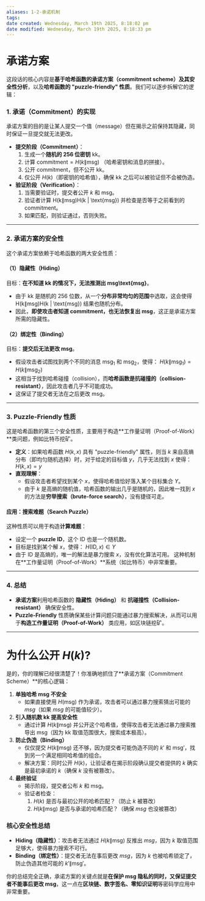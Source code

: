 ```yaml
---
aliases: 1-2-承诺机制
tags:
date created: Wednesday, March 19th 2025, 8:18:02 pm
date modified: Wednesday, March 19th 2025, 8:18:33 pm
---
```

# 承诺方案
这段话的核心内容是**基于哈希函数的承诺方案（commitment scheme）及其安全性分析**，以及**哈希函数的 "puzzle-friendly" 性质**。我们可以逐步拆解它的逻辑：
### 1. **承诺（Commitment）的实现**
承诺方案的目的是让某人提交一个值（message）但在揭示之前保持其隐藏，同时保证一旦提交就无法更改。
- **提交阶段（Commitment）**：
    1. 生成一个**随机的 256 位密钥** kk。
    2. 计算 $\text{commitment} = H(k \| \text{msg})$ （哈希密钥和消息的拼接）。
    3. 公开 $\text{commitment}$，但不公开 kk。
    4. 仅公开 $H(k)$（即密钥的哈希值），确保 kk 之后可以被验证但不会被伪造。
- **验证阶段（Verification）**：
    1. 当需要验证时，提交者公开 $k$ 和 $\text{msg}$。
    2. 验证者计算 H(k∥msg)H(k \| \text{msg}) 并检查是否等于之前看到的 commitment。
    3. 如果匹配，则验证通过，否则失败。
---
### 2. **承诺方案的安全性**
这个承诺方案依赖于哈希函数的两大安全性质：
#### （1）**隐藏性（Hiding）**
目标：**在不知道 kk 的情况下，无法推测出 msg\text{msg}**。
- 由于 kk 是随机的 256 位数，从一个**分布非常均匀的范围**中选取，这会使得 H(k∥msg)H(k \| \text{msg}) 结果也随机分布。
- 因此，**即使攻击者知道 commitment，也无法恢复出 msg**，这正是承诺方案所需的隐藏性。
#### （2）**绑定性（Binding）**
目标：**提交后无法更改 msg**。
- 假设攻击者试图找到两个不同的消息 $\text{msg}_1$ 和 $\text{msg}_2$，使得： $H(k \| \text{msg}_1) = H(k \| \text{msg}_2)$
- 这相当于找到哈希碰撞（collision），而**哈希函数是抗碰撞的（collision-resistant）**，因此攻击者几乎不可能成功。
- 这保证了提交者无法在之后更改 msg。
---
### 3. **Puzzle-Friendly 性质**
这是哈希函数的第三个安全性质，主要用于构造**工作量证明（Proof-of-Work）**类问题，例如比特币挖矿。
- **定义**：如果哈希函数 $H(k,x)$ 具有 "puzzle-friendly" 属性，则当 $k$ 来自高熵分布（即均匀随机选择）时，对于给定的目标值 $y$，几乎无法找到 $x$ 使得： $H(k, x) = y$
- **直观理解**：
    - 假设攻击者希望找到某个 $x$，使得哈希值恰好落入某个目标集合 $Y$。
    - 由于 $k$ 是高熵的随机值，哈希函数的输出几乎是随机的，因此唯一找到 $x$ 的方法是**穷举搜索（brute-force search）**，没有捷径可走。
#### **应用：搜索难题（Search Puzzle）**
这种性质可以用于构造**计算难题**：
- 设定一个 **puzzle ID**，这个 ID 也是一个随机数。
- 目标是找到某个解 $x$，使得： $H(\text{ID}, x) \in Y$
- 由于 ID 是高熵的，唯一的解法是暴力搜索 $x$，没有优化算法可用。
这种机制在**工作量证明（Proof-of-Work）**系统（如比特币）中非常重要。
---
### 4. **总结**
- **承诺方案**利用哈希函数的 **隐藏性（Hiding）** 和 **抗碰撞性（Collision-resistant）** 确保安全性。
- **Puzzle-Friendly** 性质确保某些计算问题只能通过暴力搜索解决，从而可以用于**构造工作量证明（Proof-of-Work）** 类应用，如区块链挖矿。
---
# 为什么公开 $H(k)$?
是的，你的理解已经很清楚了！你准确地抓住了**承诺方案（Commitment Scheme）**的核心逻辑：

1. **单独哈希 msg 不安全**
    - 如果直接使用 $H(\text{msg})$ 作为承诺，攻击者可以通过暴力搜索猜出可能的 $msg$（如果 $msg$ 的可能值较少）。
2. **引入随机数 kk 提高安全性**
    - 通过计算 $H(k \| \text{msg})$ 并公开这个哈希值，使得攻击者无法通过暴力搜索推导出 msg（因为 kk 取值范围很大，搜索成本极高）。
3. **防止伪造（Binding）**
    - 仅仅提交 $H(k \| \text{msg})$ 还不够，因为提交者可能伪造不同的 $k'$ 和 $\text{msg}'$，找到另一个满足相同哈希值的组合。
    - 解决方案：同时公开 $H(k)$，让验证者在揭示阶段确认提交者提供的 $k$ 确实是最初承诺的 $k$（确保 $k$ 没有被篡改）。
4. **最终验证**
    - 揭示阶段，提交者公布 $k$ 和 $\text{msg}$。
    - 验证者检查：
        1. $H(k)$ 是否与最初公开的哈希匹配？（防止 $k$ 被篡改）
        2. $H(k \| \text{msg})$ 是否与承诺的哈希匹配？（确保 $msg$ 也没被篡改）

### **核心安全性总结**

- **Hiding（隐藏性）**：攻击者无法通过 $H(k \| \text{msg})$ 反推出 $msg$，因为 $k$ 取值范围足够大，使得暴力搜索不可行。
- **Binding（绑定性）**：提交者无法在事后更改 $msg$，因为 $k$ 也被哈希锁定了，防止伪造其他可能的 $k' \| \text{msg}'$。

你的总结完全正确，承诺方案的关键点就是**在保护 msg 隐私的同时，又保证提交者不能事后更改 msg**，这一点在**区块链、数字签名、零知识证明**等密码学应用中非常重要。